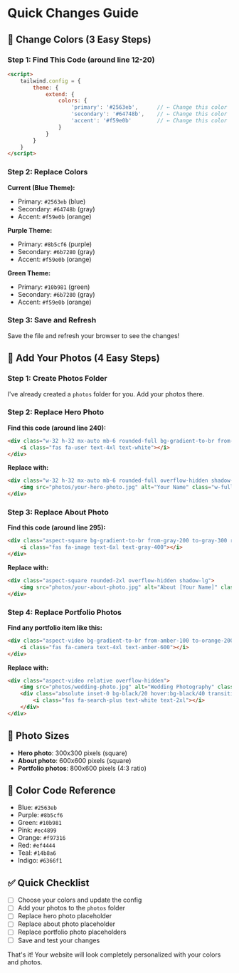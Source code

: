 # Quick Changes Guide

## 🎨 Change Colors (3 Easy Steps)

### Step 1: Find This Code (around line 12-20)
```html
<script>
    tailwind.config = {
        theme: {
            extend: {
                colors: {
                    'primary': '#2563eb',      // ← Change this color
                    'secondary': '#64748b',    // ← Change this color  
                    'accent': '#f59e0b'        // ← Change this color
                }
            }
        }
    }
</script>
```

### Step 2: Replace Colors
**Current (Blue Theme):**
- Primary: `#2563eb` (blue)
- Secondary: `#64748b` (gray)
- Accent: `#f59e0b` (orange)

**Purple Theme:**
- Primary: `#8b5cf6` (purple)
- Secondary: `#6b7280` (gray)
- Accent: `#f59e0b` (orange)

**Green Theme:**
- Primary: `#10b981` (green)
- Secondary: `#6b7280` (gray)
- Accent: `#f59e0b` (orange)

### Step 3: Save and Refresh
Save the file and refresh your browser to see the changes!

## 📸 Add Your Photos (4 Easy Steps)

### Step 1: Create Photos Folder
I've already created a `photos` folder for you. Add your photos there.

### Step 2: Replace Hero Photo
**Find this code (around line 240):**
```html
<div class="w-32 h-32 mx-auto mb-6 rounded-full bg-gradient-to-br from-primary to-purple-600 flex items-center justify-center">
    <i class="fas fa-user text-4xl text-white"></i>
</div>
```

**Replace with:**
```html
<div class="w-32 h-32 mx-auto mb-6 rounded-full overflow-hidden shadow-2xl">
    <img src="photos/your-hero-photo.jpg" alt="Your Name" class="w-full h-full object-cover">
</div>
```

### Step 3: Replace About Photo
**Find this code (around line 295):**
```html
<div class="aspect-square bg-gradient-to-br from-gray-200 to-gray-300 rounded-2xl flex items-center justify-center">
    <i class="fas fa-image text-6xl text-gray-400"></i>
</div>
```

**Replace with:**
```html
<div class="aspect-square rounded-2xl overflow-hidden shadow-lg">
    <img src="photos/your-about-photo.jpg" alt="About [Your Name]" class="w-full h-full object-cover">
</div>
```

### Step 4: Replace Portfolio Photos
**Find any portfolio item like this:**
```html
<div class="aspect-video bg-gradient-to-br from-amber-100 to-orange-200 flex items-center justify-center relative overflow-hidden">
    <i class="fas fa-camera text-4xl text-amber-600"></i>
</div>
```

**Replace with:**
```html
<div class="aspect-video relative overflow-hidden">
    <img src="photos/wedding-photo.jpg" alt="Wedding Photography" class="w-full h-full object-cover">
    <div class="absolute inset-0 bg-black/20 hover:bg-black/40 transition-colors duration-300 flex items-center justify-center">
        <i class="fas fa-search-plus text-white text-2xl"></i>
    </div>
</div>
```

## 📏 Photo Sizes
- **Hero photo**: 300x300 pixels (square)
- **About photo**: 600x600 pixels (square)  
- **Portfolio photos**: 800x600 pixels (4:3 ratio)

## 🎯 Color Code Reference
- Blue: `#2563eb`
- Purple: `#8b5cf6`
- Green: `#10b981`
- Pink: `#ec4899`
- Orange: `#f97316`
- Red: `#ef4444`
- Teal: `#14b8a6`
- Indigo: `#6366f1`

## ✅ Quick Checklist
- [ ] Choose your colors and update the config
- [ ] Add your photos to the `photos` folder
- [ ] Replace hero photo placeholder
- [ ] Replace about photo placeholder
- [ ] Replace portfolio photo placeholders
- [ ] Save and test your changes

That's it! Your website will look completely personalized with your colors and photos.
